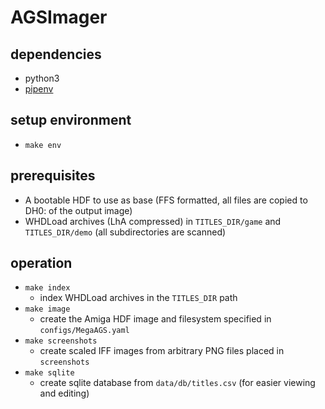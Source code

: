 # AGSImager

## dependencies
- python3
- [pipenv](https://pipenv.readthedocs.io)

## setup environment
- `make env`

## prerequisites
- A bootable HDF to use as base (FFS formatted, all files are copied to DH0: of the output image)
- WHDLoad archives (LhA compressed) in `TITLES_DIR/game` and `TITLES_DIR/demo` (all subdirectories are scanned)

## operation
- `make index`
  - index WHDLoad archives in the `TITLES_DIR` path
- `make image`
  - create the Amiga HDF image and filesystem specified in `configs/MegaAGS.yaml`
- `make screenshots`
  - create scaled IFF images from arbitrary PNG files placed in `screenshots` 
- `make sqlite`
  - create sqlite database from `data/db/titles.csv` (for easier viewing and editing)
